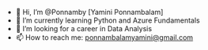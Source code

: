 - 👋 Hi, I’m @Ponnamby [Yamini Ponnambalam]
- 🌱 I’m currently learning Python and Azure Fundamentals
- 💞️ I’m looking for a career in Data Analysis 
- 📫 How to reach me: ponnambalamyamini@gmail.com


<!---
Ponnamby/Ponnamby is a ✨ special ✨ repository because its `README.md` (this file) appears on your GitHub profile.
You can click the Preview link to take a look at your changes.
--->
